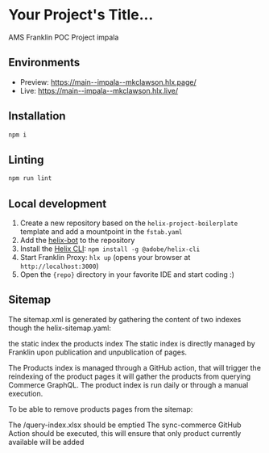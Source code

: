 # Your Project's Title...
AMS Franklin POC 
Project impala 

## Environments
- Preview: https://main--impala--mkclawson.hlx.page/
- Live: https://main--impala--mkclawson.hlx.live/

## Installation

```sh
npm i
```

## Linting

```sh
npm run lint
```

## Local development

1. Create a new repository based on the `helix-project-boilerplate` template and add a mountpoint in the `fstab.yaml`
1. Add the [helix-bot](https://github.com/apps/helix-bot) to the repository
1. Install the [Helix CLI](https://github.com/adobe/helix-cli): `npm install -g @adobe/helix-cli`
1. Start Franklin Proxy: `hlx up` (opens your browser at `http://localhost:3000`)
1. Open the `{repo}` directory in your favorite IDE and start coding :)

## Sitemap
The sitemap.xml is generated by gathering the content of two indexes though the helix-sitemap.yaml:

the static index
the products index
The static index is directly managed by Franklin upon publication and unpublication of pages.

The Products index is managed through a GitHub action, that will trigger the reindexing of the product pages it will gather the products from querying Commerce GraphQL. The product index is run daily or through a manual execution.

To be able to remove products pages from the sitemap:

The /query-index.xlsx should be emptied
The sync-commerce GitHub Action should be executed, this will ensure that only product currently available will be added

